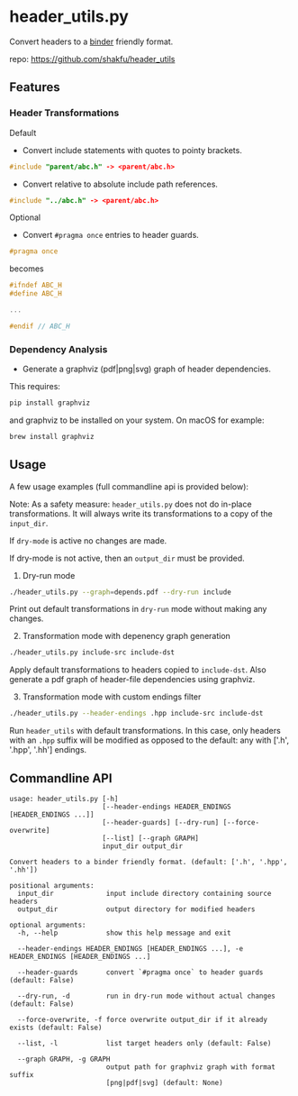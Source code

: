 # header_utils.py

Convert headers to a [binder](https://github.com/RosettaCommons/binder>) friendly format.

repo: <https://github.com/shakfu/header_utils>

## Features

### Header Transformations

Default

- Convert include statements with quotes to pointy brackets.

```c++
#include "parent/abc.h" -> <parent/abc.h>
```

- Convert relative to absolute include path references.

```c++
#include "../abc.h" -> <parent/abc.h>
```

Optional

- Convert `#pragma once` entries to header guards.

```c++
#pragma once
```

becomes

```c++
#ifndef ABC_H
#define ABC_H

...

#endif // ABC_H

```

### Dependency Analysis

- Generate a graphviz (pdf|png|svg) graph of header dependencies.

This requires:

```bash
pip install graphviz
```

and graphviz to be installed on your system. On macOS for example:

```bash
brew install graphviz
```

## Usage

A few usage examples (full commandline api is provided below):

Note: As a safety measure: `header_utils.py` does not do in-place transformations.
It will always write its transformations to a copy of the `input_dir`.  

If `dry-mode` is active no changes are made. 

If dry-mode is not active, then an `output_dir` must be provided.


1. Dry-run mode

  ```bash
  ./header_utils.py --graph=depends.pdf --dry-run include
  ```

  Print out default transformations in `dry-run` mode without making any changes.

2. Transformation mode with depenency graph generation

  ```bash
  ./header_utils.py include-src include-dst
  ```

  Apply default transformations to headers copied to `include-dst`.
  Also generate a pdf graph of header-file dependencies using graphviz.

3. Transformation mode with custom endings filter

  ```bash
  ./header_utils.py --header-endings .hpp include-src include-dst
  ```

  Run `header_utils` with default transformations. In this case, only headers with an `.hpp` suffix will be modified as opposed to the default: any with ['.h', '.hpp', '.hh'] endings.


## Commandline API

```text
usage: header_utils.py [-h]
                       [--header-endings HEADER_ENDINGS [HEADER_ENDINGS ...]]
                       [--header-guards] [--dry-run] [--force-overwrite]
                       [--list] [--graph GRAPH]
                       input_dir output_dir

Convert headers to a binder friendly format. (default: ['.h', '.hpp', '.hh'])

positional arguments:
  input_dir             input include directory containing source headers
  output_dir            output directory for modified headers

optional arguments:
  -h, --help            show this help message and exit

  --header-endings HEADER_ENDINGS [HEADER_ENDINGS ...], -e HEADER_ENDINGS [HEADER_ENDINGS ...]
  
  --header-guards       convert `#pragma once` to header guards (default: False)
  
  --dry-run, -d         run in dry-run mode without actual changes (default: False)

  --force-overwrite, -f force overwrite output_dir if it already exists (default: False)
  
  --list, -l            list target headers only (default: False)
  
  --graph GRAPH, -g GRAPH
                        output path for graphviz graph with format suffix
                        [png|pdf|svg] (default: None)
```
